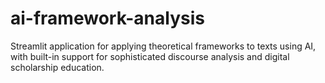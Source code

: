 # ai-framework-analysis
Streamlit application for applying theoretical frameworks to texts using AI, with built-in support for sophisticated discourse analysis and digital scholarship education.
